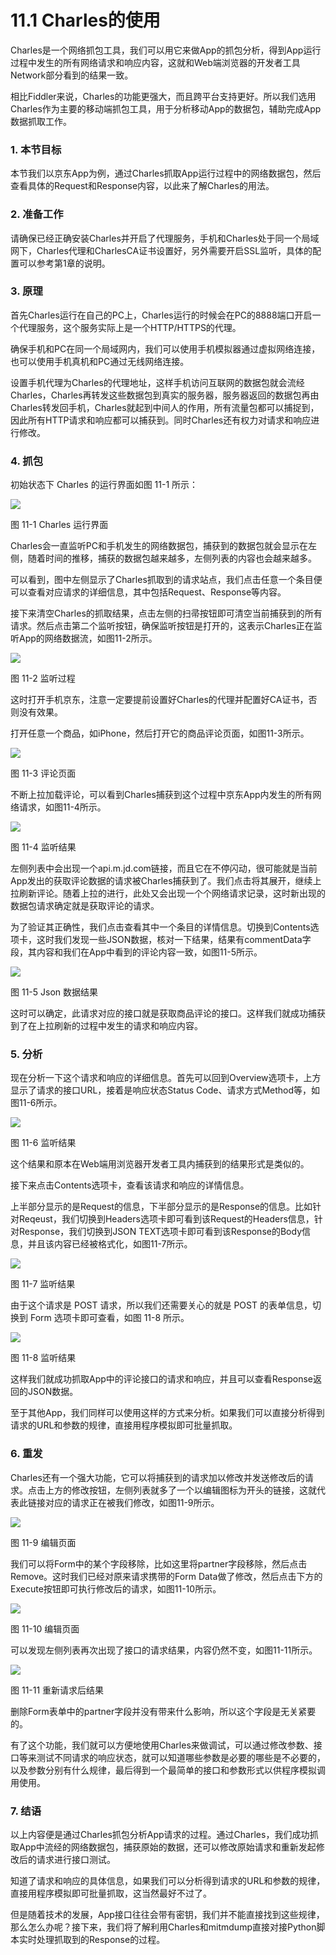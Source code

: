 # 11.1 Charles的使用

Charles是一个网络抓包工具，我们可以用它来做App的抓包分析，得到App运行过程中发生的所有网络请求和响应内容，这就和Web端浏览器的开发者工具Network部分看到的结果一致。

相比Fiddler来说，Charles的功能更强大，而且跨平台支持更好。所以我们选用Charles作为主要的移动端抓包工具，用于分析移动App的数据包，辅助完成App数据抓取工作。

### 1. 本节目标

本节我们以京东App为例，通过Charles抓取App运行过程中的网络数据包，然后查看具体的Request和Response内容，以此来了解Charles的用法。

### 2. 准备工作

请确保已经正确安装Charles并开启了代理服务，手机和Charles处于同一个局域网下，Charles代理和CharlesCA证书设置好，另外需要开启SSL监听，具体的配置可以参考第1章的说明。

### 3. 原理

首先Charles运行在自己的PC上，Charles运行的时候会在PC的8888端口开启一个代理服务，这个服务实际上是一个HTTP/HTTPS的代理。

确保手机和PC在同一个局域网内，我们可以使用手机模拟器通过虚拟网络连接，也可以使用手机真机和PC通过无线网络连接。

设置手机代理为Charles的代理地址，这样手机访问互联网的数据包就会流经Charles，Charles再转发这些数据包到真实的服务器，服务器返回的数据包再由Charles转发回手机，Charles就起到中间人的作用，所有流量包都可以捕捉到，因此所有HTTP请求和响应都可以捕获到。同时Charles还有权力对请求和响应进行修改。

### 4. 抓包

初始状态下 Charles 的运行界面如图 11-1 所示：

![](./assets/11-1.png)

图 11-1 Charles 运行界面

Charles会一直监听PC和手机发生的网络数据包，捕获到的数据包就会显示在左侧，随着时间的推移，捕获的数据包越来越多，左侧列表的内容也会越来越多。

可以看到，图中左侧显示了Charles抓取到的请求站点，我们点击任意一个条目便可以查看对应请求的详细信息，其中包括Request、Response等内容。

接下来清空Charles的抓取结果，点击左侧的扫帚按钮即可清空当前捕获到的所有请求。然后点击第二个监听按钮，确保监听按钮是打开的，这表示Charles正在监听App的网络数据流，如图11-2所示。

![](./assets/11-2.png)

图 11-2 监听过程

这时打开手机京东，注意一定要提前设置好Charles的代理并配置好CA证书，否则没有效果。

打开任意一个商品，如iPhone，然后打开它的商品评论页面，如图11-3所示。

![](./assets/11-3.png)

图 11-3 评论页面

不断上拉加载评论，可以看到Charles捕获到这个过程中京东App内发生的所有网络请求，如图11-4所示。

![](./assets/11-4.png)

图 11-4 监听结果

左侧列表中会出现一个api.m.jd.com链接，而且它在不停闪动，很可能就是当前App发出的获取评论数据的请求被Charles捕获到了。我们点击将其展开，继续上拉刷新评论。随着上拉的进行，此处又会出现一个个网络请求记录，这时新出现的数据包请求确定就是获取评论的请求。

为了验证其正确性，我们点击查看其中一个条目的详情信息。切换到Contents选项卡，这时我们发现一些JSON数据，核对一下结果，结果有commentData字段，其内容和我们在App中看到的评论内容一致，如图11-5所示。

![](./assets/11-5.png)

图 11-5 Json 数据结果

这时可以确定，此请求对应的接口就是获取商品评论的接口。这样我们就成功捕获到了在上拉刷新的过程中发生的请求和响应内容。

### 5. 分析

现在分析一下这个请求和响应的详细信息。首先可以回到Overview选项卡，上方显示了请求的接口URL，接着是响应状态Status Code、请求方式Method等，如图11-6所示。

![](./assets/11-6.png)

图 11-6 监听结果

这个结果和原本在Web端用浏览器开发者工具内捕获到的结果形式是类似的。

接下来点击Contents选项卡，查看该请求和响应的详情信息。

上半部分显示的是Request的信息，下半部分显示的是Response的信息。比如针对Reqeust，我们切换到Headers选项卡即可看到该Request的Headers信息，针对Response，我们切换到JSON TEXT选项卡即可看到该Response的Body信息，并且该内容已经被格式化，如图11-7所示。

![](./assets/11-7.png)

图 11-7 监听结果

由于这个请求是 POST 请求，所以我们还需要关心的就是 POST 的表单信息，切换到 Form 选项卡即可查看，如图 11-8 所示。

![](./assets/11-8.png)

图 11-8 监听结果

这样我们就成功抓取App中的评论接口的请求和响应，并且可以查看Response返回的JSON数据。

至于其他App，我们同样可以使用这样的方式来分析。如果我们可以直接分析得到请求的URL和参数的规律，直接用程序模拟即可批量抓取。

### 6. 重发

Charles还有一个强大功能，它可以将捕获到的请求加以修改并发送修改后的请求。点击上方的修改按钮，左侧列表就多了一个以编辑图标为开头的链接，这就代表此链接对应的请求正在被我们修改，如图11-9所示。

![](./assets/11-9.png)

图 11-9 编辑页面

我们可以将Form中的某个字段移除，比如这里将partner字段移除，然后点击Remove。这时我们已经对原来请求携带的Form Data做了修改，然后点击下方的Execute按钮即可执行修改后的请求，如图11-10所示。

![](./assets/11-10.png)

图 11-10 编辑页面

可以发现左侧列表再次出现了接口的请求结果，内容仍然不变，如图11-11所示。

![](./assets/11-11.png)

图 11-11 重新请求后结果

删除Form表单中的partner字段并没有带来什么影响，所以这个字段是无关紧要的。

有了这个功能，我们就可以方便地使用Charles来做调试，可以通过修改参数、接口等来测试不同请求的响应状态，就可以知道哪些参数是必要的哪些是不必要的，以及参数分别有什么规律，最后得到一个最简单的接口和参数形式以供程序模拟调用使用。


### 7. 结语

以上内容便是通过Charles抓包分析App请求的过程。通过Charles，我们成功抓取App中流经的网络数据包，捕获原始的数据，还可以修改原始请求和重新发起修改后的请求进行接口测试。

知道了请求和响应的具体信息，如果我们可以分析得到请求的URL和参数的规律，直接用程序模拟即可批量抓取，这当然最好不过了。

但是随着技术的发展，App接口往往会带有密钥，我们并不能直接找到这些规律，那么怎么办呢？接下来，我们将了解利用Charles和mitmdump直接对接Python脚本实时处理抓取到的Response的过程。




